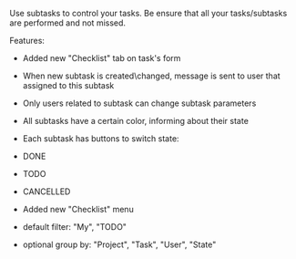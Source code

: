 Use subtasks to control your tasks. Be ensure that all your tasks/subtasks are performed and not missed.

Features:

* Added new "Checklist" tab on task's form
* When new subtask is created\changed, message is sent to user that assigned to this subtask
* Only users related to subtask can change subtask parameters
* All subtasks have a certain color, informing about their state
* Each subtask has buttons to switch state:

 * DONE
 * TODO
 * CANCELLED

* Added new "Checklist" menu

 * default filter: "My", "TODO"
 * optional group by: "Project", "Task", "User", "State"
